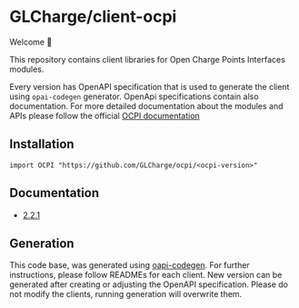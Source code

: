 # GLCharge/client-ocpi

Welcome 👋

This repository contains client libraries for Open Charge Points Interfaces modules.

Every version has OpenAPI specification that is used to generate the client using `opai-codegen` generator.
OpenApi specifications contain also documentation. For more detailed documentation about the modules and APIs please follow
the official [OCPI documentation](https://evroaming.org/app/uploads/2021/11/OCPI-2.2.1.pdf)

## Installation

```shell
import OCPI "https://github.com/GLCharge/ocpi/<ocpi-version>"
```

## Documentation

- [2.2.1](https://www.github.com/GLCharge/ocpi/2.1.1/api/)

## Generation

This code base, was generated using [oapi-codegen](https://github.com/deepmap/oapi-codegen).
For further instructions, please follow READMEs for each client. New version can be generated
after creating or adjusting the OpenAPI specification. Please do not modify the clients, running
generation will overwrite them.